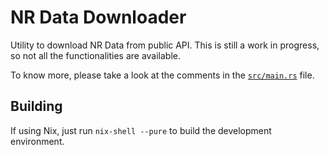 # NR Data Downloader

Utility to download NR Data from public API. This is still a work in progress, so not all the functionalities are available.

To know more, please take a look at the comments in the [`src/main.rs`](https://github.com/mrioqueiroz/nrdata-dl/blob/master/src/main.rs) file.

## Building

If using Nix, just run `nix-shell --pure` to build the development environment.

